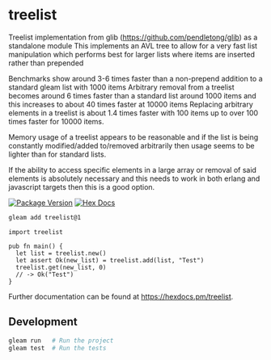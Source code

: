 # treelist

Treelist implementation from glib (https://github.com/pendletong/glib) as a standalone module
This implements an AVL tree to allow for a very fast list manipulation which performs best for larger lists
where items are inserted rather than prepended

Benchmarks show around 3-6 times faster than a non-prepend addition to a standard gleam list with 1000 items
Arbitrary removal from a treelist becomes around 6 times faster than a standard list around 1000 items and this increases
to about 40 times faster at 10000 items
Replacing arbitrary elements in a treelist is about 1.4 times faster with 100 items up to over 100 times faster for
10000 items.

Memory usage of a treelist appears to be reasonable and if the list is being constantly modified/added to/removed arbitrarily
then usage seems to be lighter than for standard lists.

If the ability to access specific elements in a large array or removal of said elements is absolutely necessary and
this needs to work in both erlang and javascript targets then this is a good option.

[![Package Version](https://img.shields.io/hexpm/v/treelist)](https://hex.pm/packages/treelist)
[![Hex Docs](https://img.shields.io/badge/hex-docs-ffaff3)](https://hexdocs.pm/treelist/)

```sh
gleam add treelist@1
```
```gleam
import treelist

pub fn main() {
  let list = treelist.new()
  let assert Ok(new_list) = treelist.add(list, "Test")
  treelist.get(new_list, 0)
  // -> Ok("Test")
}
```

Further documentation can be found at <https://hexdocs.pm/treelist>.

## Development

```sh
gleam run   # Run the project
gleam test  # Run the tests
```
